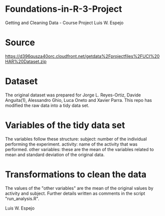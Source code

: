 # Foundations-in-R-3-Project
Getting and Cleaning Data - Course Project
Luis W. Espejo

# Source
https://d396qusza40orc.cloudfront.net/getdata%2Fprojectfiles%2FUCI%20HAR%20Dataset.zip

# Dataset
The original dataset was prepared for Jorge L. Reyes-Ortiz, Davide Anguita(1), Alessandro Ghio, Luca Oneto and Xavier Parra.
This repo has modified the raw data into a tidy data set.

# Variables of the tidy data set
The variables follow these structure:
subject: number of the individual performing the experiment.
activity: name of the activity that was performed.
other variables: these are the mean of the variables related to mean and standard deviation of the original data. 

# Transformations to clean the data
The values of the "other variables" are the mean of the original values by activity and subject. Further details written as comments in the script "run_analysis.R".

Luis W. Espejo